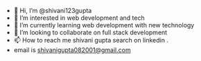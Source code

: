 - 👋 Hi, I’m @shivani123gupta
- 👀 I’m interested in web development and tech
- 🌱 I’m currently learning web development with new technology
- 💞️ I’m looking to collaborate on full stack development
- 📫 How to reach me shivani gupta search on linkedin .
- email is shivanigupta082001@gmail.com

<!---
shivani123gupta/shivani123gupta is a ✨ special ✨ repository because its `README.md` (this file) appears on your GitHub profile.
You can click the Preview link to take a look at your changes.
--->
